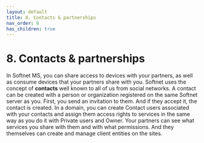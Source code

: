 ```yaml
---
layout: default
title: 8. Contacts & partnerships
nav_order: 8
has_children: true
---
```


# 8. Contacts & partnerships

In Softnet MS, you can share access to devices with your partners, as well as consume devices that your partners share with you. Softnet uses the concept of **contacts** well known to all of us from social networks. A contact can be created with a person or organization registered on the same Softnet server as you. First, you send an invitation to them. And if they accept it, the contact is created. In a domain, you can create Contact users associated with your contacts and assign them access rights to services in the same way as you do it with Private users and Owner. Your partners can see what services you share with them and with what permissions. And they themselves can create and manage client entities on the sites.